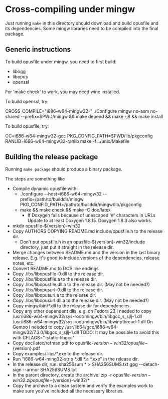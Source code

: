 # Cross-compiling under mingw

Just running `make` in this directory should download
and build opusfile and its dependencies. Some mingw
libraries need to be compiled into the final package.

## Generic instructions

To build opusfile under mingw, you need to first build:

- libogg
- libopus
- openssl

For 'make check' to work, you may need wine installed.

To build openssl, try:

 CROSS_COMPILE="i686-w64-mingw32-" ./Configure mingw no-asm no-shared --prefix=$PWD/mingw && make depend && make -j8 && make install

To build opusfile, try:

 CC=i686-w64-mingw32-gcc PKG_CONFIG_PATH=$PWD/lib/pkgconfig RANLIB=i686-w64-mingw32-ranlib make -f ../unix/Makefile

## Building the release package

Running `make package` should produce a binary package.

The steps are something like

- Compile dynamic opusfile with:
  - ./configure --host=i686-w64-mingw32 --prefix=/path/to/builddir/mingw \
        PKG_CONFIG_PATH=/path/to/builddir/mingw/lib/pkgconfig
  - make && make check && make -C doc/latex
    - If Doxygen fails because of unescaped '#' characters in URLs
      Update to at least Doxygen 1.8.15. Doxygen 1.8.3 also works.
- mkdir opusfile-${version}-win32
- Copy AUTHORS COPYING README.md include/opusfile.h to the release dir.
  - Don't put opusfile.h in an opusfile-${version}-win32/include directory,
    just put it straight in the release dir.
- Merge changes between README.md and the version in the last
  binary release. E.g. it's good to include versions of the dependencies,
  release notes, etc.
- Convert README.md to DOS line endings.
- Copy .libs/libopusfile-0.dll to the release dir.
- Copy .libs/libopusfile.a to the release dir.
- Copy .libs/libopusfile.dll.a to the release dir. (May not be needed?)
- Copy .libs/libopusurl-0.dll to the release dir.
- Copy .libs/libopusurl.a to the release dir.
- Copy .libs/libopusurl.dll.a to the release dir. (May not be needed?)
- Copy mingw/bin/*.dll to the release dir for dependencies.
- Copy any other dependent dlls, e.g. on Fedora 23 I needed to copy
    /usr/i686-w64-mingw32/sys-root/mingw/bin/libgcc_s_sjlj-1.dll
    /usr/i686-w64-mingw32/sys-root/mingw/bin/libwinpthread-1.dll
  On Gentoo I needed to copy
    /usr/lib64/gcc/i686-w64-mingw32/7.3.0/libgcc_s_sjlj-1.dll
  TODO: It may be possible to avoid this with CFLAGS="-static-libgcc"
- Copy doc/latex/refman.pdf to opusfile-${version}-win32/opusfile-${version}.pdf
- Copy examples/.libs/*.exe to the release dir.
- Run "i686-w64-ming32-strip *.dll *.a *.exe" in the release dir.
- In the release dir, run:
    sha256sum * > SHA256SUMS.txt
    gpg --detach-sign --armor SHA256SUMS.txt
- In the parent directory, create the archive:
    zip -r opusfile-${version}-win32.zip opusfile-${version}-win32/*
- Copy the archive to a clean system and verify the examples work
  to make sure you've included all the necessary libraries.


